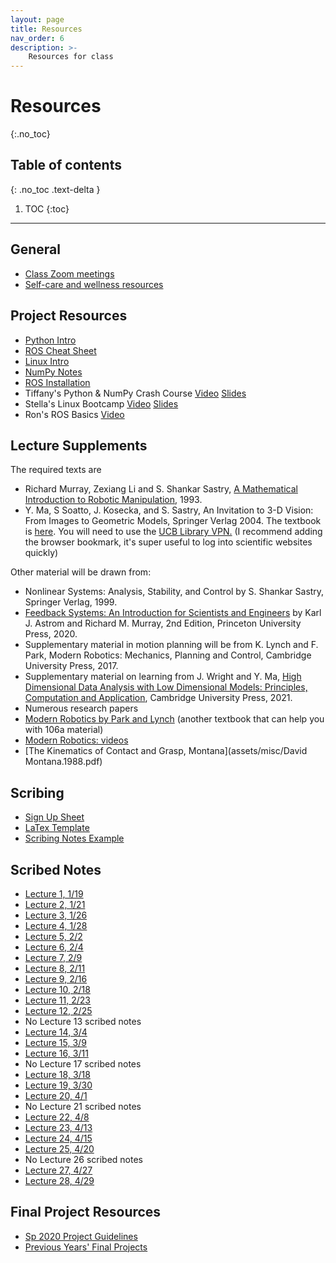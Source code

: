 ```yaml
---
layout: page
title: Resources
nav_order: 6
description: >-
    Resources for class
---
```


# Resources
{:.no_toc}

## Table of contents
{: .no_toc .text-delta }

1. TOC
{:toc}

---
## General
- <a href="https://berkeley.zoom.us/s/91438087917">Class Zoom meetings</a>
- <a href="https://docs.google.com/document/d/16PCs4Sbj7_umLd0PeCSyZXmgHYstW9cnrNjbURezPro/edit?usp=sharing">Self-care and wellness resources</a>

## Project Resources

- [Python Intro](assets/labs/resources/python_intro.pdf)
- [ROS Cheat Sheet](assets/labs/resources/ROS_cheat_sheet.pdf)
- [Linux Intro](assets/labs/resources/linux_intro.pdf)
- [NumPy Notes](assets/labs/resources/numpy_notes.pdf)
- [ROS Installation](assets/labs/resources/ROS_installation.pdf)
- Tiffany's Python & NumPy Crash Course [Video](https://www.youtube.com/watch?v=VJqbBfldUA0) [Slides](https://docs.google.com/presentation/d/1eIrtNVbQjC0Q-ueunNR6APtRpLtZBzlFfeABmp63eNw/edit?usp=sharing)
- Stella's Linux Bootcamp [Video](https://www.youtube.com/watch?v=fpt1wutdu10) [Slides](https://docs.google.com/presentation/d/1Yip52Hs7v36rLFD6M4RlU22KnoVtl5WQV0TBaejjsr0/edit?usp=sharing)
- Ron's ROS Basics [Video](https://www.youtube.com/watch?v=qFVtJcGoJvw)

## Lecture Supplements 

The required texts are
- Richard Murray, Zexiang Li and S. Shankar Sastry, <a href="https://ucb-ee106.github.io/eecs106b-fa22/assets/MLS.pdf">A Mathematical Introduction to Robotic Manipulation</a>, 1993. 
- Y. Ma, S Soatto, J. Kosecka, and S. Sastry, An Invitation to 3-D Vision: From Images to Geometric Models, Springer Verlag 2004. The textbook is <a href="https://link.springer.com/book/10.1007/978-0-387-21779-6">here</a>. You will need to use the <a href="https://www.lib.berkeley.edu/help/connect-off-campus">UCB Library VPN.</a> (I recommend adding the browser bookmark, it's super useful to log into scientific websites quickly)

Other material will be drawn from:
- Nonlinear Systems: Analysis, Stability, and Control by S. Shankar Sastry, Springer Verlag, 1999. 
- <a href="https://www.cds.caltech.edu/~murray/books/AM05/pdf/am08-complete_22Feb09.pdf">Feedback Systems: An Introduction for Scientists and Engineers</a> by Karl J. Astrom and Richard M. Murray, 2nd Edition, Princeton University Press, 2020.
- Supplementary material in motion planning will be from K. Lynch and F. Park, Modern Robotics: Mechanics, Planning and Control, Cambridge University Press, 2017. 
- Supplementary material on learning from J. Wright and Y. Ma, <a href="https://book-wright-ma.github.io/">High Dimensional Data Analysis with Low Dimensional Models: Principles, Computation and Application</a>, Cambridge University Press, 2021.
- Numerous research papers
- [Modern Robotics by Park and Lynch](http://hades.mech.northwestern.edu/images/7/7f/MR.pdf) (another textbook that can help you with 106a material) 
- [Modern Robotics: videos](https://www.youtube.com/watch?v=jVu-Hijns70&list=PLggLP4f-rq02vX0OQQ5vrCxbJrzamYDfx)
- [The Kinematics of Contact and Grasp, Montana](assets/misc/David Montana.1988.pdf)

## Scribing
- [Sign Up Sheet](https://docs.google.com/spreadsheets/d/19ZnrGzym7u1ieQ_kDXKwOcLRFRhPp-rywk5e4XF7gzs/edit?usp=sharing)
- [LaTex Template](assets/template.tex)
- [Scribing Notes Example](assets/Linear_Systems___Professor_Ma.pdf)

## Scribed Notes
- [Lecture 1, 1/19](assets/scribe/scribe_lec1.pdf)
- [Lecture 2, 1/21](assets/scribe/scribe_lec2.pdf)
- [Lecture 3, 1/26](assets/scribe/scribe_lec3.pdf)
- [Lecture 4, 1/28](assets/scribe/scribe_lec4.pdf)
- [Lecture 5, 2/2](assets/scribe/scribe_lec5.pdf)
- [Lecture 6, 2/4](assets/scribe/scribe_lec6.pdf)
- [Lecture 7, 2/9](assets/scribe/scribe_lec7.pdf)
- [Lecture 8, 2/11](assets/scribe/scribe_lec8.pdf)
- [Lecture 9, 2/16](assets/scribe/scribe_lec9.pdf)
- [Lecture 10, 2/18](assets/scribe/scribe_lec10.pdf)
- [Lecture 11, 2/23](assets/scribe/scribe_lec11.pdf)
- [Lecture 12, 2/25](assets/scribe/scribe_lec12.pdf)
- No Lecture 13 scribed notes
- [Lecture 14, 3/4](assets/scribe/scribe_lec14.pdf)
- [Lecture 15, 3/9](assets/scribe/scribe_lec15.pdf)
- [Lecture 16, 3/11](assets/scribe/scribe_lec16.pdf)
- No Lecture 17 scribed notes
- [Lecture 18, 3/18](assets/scribe/scribe_lec18.pdf)
- [Lecture 19, 3/30](assets/scribe/scribe_lec19.pdf)
- [Lecture 20, 4/1](assets/scribe/scribe_lec20.pdf)
- No Lecture 21 scribed notes
- [Lecture 22, 4/8](assets/scribe/scribe_lec22.pdf)
- [Lecture 23, 4/13](assets/scribe/scribe_lec23.pdf)
- [Lecture 24, 4/15](assets/scribe/scribe_lec24.pdf)
- [Lecture 25, 4/20](assets/scribe/scribe_lec25.pdf)
- No Lecture 26 scribed notes
- [Lecture 27, 4/27](assets/scribe/scribe_lec27.pdf)
- [Lecture 28, 4/29](assets/scribe/scribe_lec28.pdf)

## Final Project Resources
- [Sp 2020 Project Guidelines](assets/proj/ProjectGuidelines.pdf)
- [Previous Years' Final Projects](assets/proj/prevProjects.zip)

